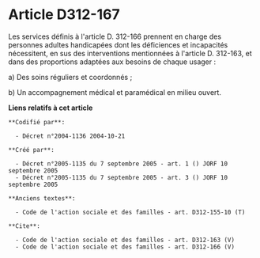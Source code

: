 # Article D312-167

Les services définis à l'article D. 312-166 prennent en charge des personnes adultes handicapées dont les déficiences et
incapacités nécessitent, en sus des interventions mentionnées à l'article D. 312-163, et dans des proportions adaptées aux
besoins de chaque usager :

a) Des soins réguliers et coordonnés ;

b) Un accompagnement médical et paramédical en milieu ouvert.

**Liens relatifs à cet article**

	**Codifié par**:

	  - Décret n°2004-1136 2004-10-21

	**Créé par**:

	  - Décret n°2005-1135 du 7 septembre 2005 - art. 1 () JORF 10 septembre 2005
	  - Décret n°2005-1135 du 7 septembre 2005 - art. 3 () JORF 10 septembre 2005

	**Anciens textes**:

	  - Code de l'action sociale et des familles - art. D312-155-10 (T)

	**Cite**:

	  - Code de l'action sociale et des familles - art. D312-163 (V)
	  - Code de l'action sociale et des familles - art. D312-166 (V)
